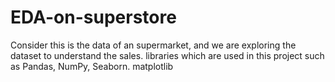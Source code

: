 # EDA-on-superstore
Consider this is the data of an supermarket, and we are exploring the dataset to understand the sales. libraries which are used in this  project such as Pandas, NumPy, Seaborn. matplotlib 
